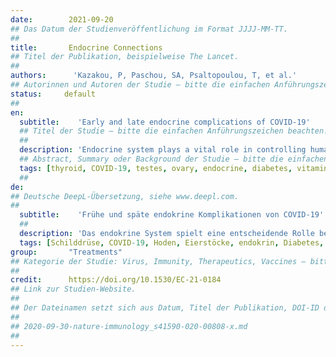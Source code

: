 ```yaml
---
date:        2021-09-20
## Das Datum der Studienveröffentlichung im Format JJJJ-MM-TT.
##
title:       Endocrine Connections
## Titel der Publikation, beispielweise The Lancet.
##
authors:      'Kazakou, P, Paschou, SA, Psaltopoulou, T, et al.'
## Autorinnen und Autoren der Studie – bitte die einfachen Anführungszeichen beachten!
status:     default
##
en:
  subtitle:    'Early and late endocrine complications of COVID-19'
  ## Titel der Studie – bitte die einfachen Anführungszeichen beachten!
  ##
  description: 'Endocrine system plays a vital role in controlling human homeostasis. Understanding the possible effects of COVID-19 on endocrine glands is crucial to prevent and manage endocrine disorders before and during hospitalization in COVID-19-infected patients as well as to follow them up properly upon recovery. Many endocrine glands such as pancreas, hypothalamus and pituitary, thyroid, adrenal glands, testes, and ovaries have been found to express angiotensin-converting enzyme 2 receptors, the main binding site of the virus. Since the pandemic outbreak, various publications focus on the aggravation of preexisting endocrine diseases by COVID-19 infection or the adverse prognosis of the disease in endocrine patients. However, data on endocrine disorders both during the phase of the infection (early complications) and upon recovery (late complications) are scarce. The aim of this review is to identify and discuss early and late endocrine complications of COVID-19. The majority of the available data refer to glucose dysregulation and its reciprocal effect on COVID-19 infection with the main interest focusing on the presentation of new onset of diabetes mellitus. Thyroid dysfunction with low triiodothyronine, low thyroid stimulating hormone, or subacute thyroiditis has been reported. Adrenal dysregulation and impaired spermatogenesis in affected men have been also reported. Complications of other endocrine glands are still not clear. Considering the recent onset of COVID-19 infection, the available follow-up data are limited, and therefore, long-term studies are required to evaluate certain effects of COVID-19 on the endocrine glands. The aim of this article is to review the early and late endocrine complications of COVID-19 and specifically for (1) glucose metabolism, (2) hypothalamus and pituitary, (3) thyroid gland, (4) adrenal glands, (5) reproductive system, and (6) calcium and vitamin D metabolism.'
  ## Abstract, Summary oder Background der Studie – bitte die einfachen Anführungszeichen beachten!
  tags: [thyroid, COVID-19, testes, ovary, endocrine, diabetes, vitamin D]
  ##
de: 
## Deutsche DeepL-Übersetzung, siehe www.deepl.com.
##
  subtitle:    'Frühe und späte endokrine Komplikationen von COVID-19'
  ##
  description: 'Das endokrine System spielt eine entscheidende Rolle bei der Steuerung der menschlichen Homöostase. Das Verständnis der möglichen Auswirkungen von COVID-19 auf die endokrinen Drüsen ist von entscheidender Bedeutung für die Vorbeugung und Behandlung endokriner Störungen vor und während des Krankenhausaufenthalts von COVID-19-infizierten Patienten sowie für eine angemessene Nachsorge nach der Genesung. Viele endokrine Drüsen wie Bauchspeicheldrüse, Hypothalamus und Hypophyse, Schilddrüse, Nebennieren, Hoden und Eierstöcke exprimieren Angiotensin-Converting-Enzyme-2-Rezeptoren, die Hauptbindungsstelle des Virus. Seit dem Ausbruch der Pandemie konzentrieren sich verschiedene Veröffentlichungen auf die Verschlimmerung bereits bestehender endokriner Erkrankungen durch eine COVID-19-Infektion oder die ungünstige Prognose der Krankheit bei endokrinen Patienten. Es liegen jedoch nur wenige Daten zu endokrinen Erkrankungen sowohl während der Infektionsphase (frühe Komplikationen) als auch nach der Genesung (späte Komplikationen) vor. Ziel dieser Übersichtsarbeit ist, frühe und späte endokrine Komplikationen von COVID-19 zu identifizieren und zu diskutieren. Die meisten der verfügbaren Daten beziehen sich auf die Dysregulation des Blutzuckerspiegels und ihre Wechselwirkung mit der COVID-19-Infektion, wobei das Hauptinteresse auf dem Auftreten eines neu auftretenden Diabetes mellitus liegt. Es wurde über Schilddrüsenfunktionsstörungen mit niedrigem Trijodthyronin, niedrigem Thyreoidea-stimulierendem Hormon oder subakuter Thyreoiditis berichtet. Es wurde auch über eine Dysregulation der Nebenniere und eine gestörte Spermatogenese bei betroffenen Männern berichtet. Komplikationen bei anderen endokrinen Drüsen sind noch unklar. In Anbetracht der Tatsache, dass die COVID-19-Infektion erst vor kurzem aufgetreten ist, sind die verfügbaren Follow-up-Daten begrenzt, weshalb Langzeitstudien erforderlich sind, um bestimmte Auswirkungen von COVID-19 auf die endokrinen Drüsen zu bewerten. Ziel dieses Artikels ist, einen Überblick über die frühen und späten endokrinen Komplikationen von COVID-19 zu geben, und zwar speziell für (1) den Glukosestoffwechsel, (2) Hypothalamus und Hypophyse, (3) die Schilddrüse, (4) die Nebennieren, (5) das Fortpflanzungssystem und (6) den Kalzium- und Vitamin-D-Stoffwechsel.'
  tags: [Schilddrüse, COVID-19, Hoden, Eierstöcke, endokrin, Diabetes, Vitamin D]
group:       "Treatments"
## Kategorie der Studie: Virus, Immunity, Therapeutics, Vaccines – bitte die Anführungszeichen beachten!
##
credit:      https://doi.org/10.1530/EC-21-0184
## Link zur Studien-Website.
##
## Der Dateinamen setzt sich aus Datum, Titel der Publikation, DOI-ID der Studie (nach dem letzten Slash) und der Dateiendung zusammen. Bitte den Unterstrich vor der DOI-ID beachten!
##
## 2020-09-30-nature-immunology_s41590-020-00808-x.md
##
---
```

<object data="{{ page.link }}" style='height:calc(100vh - 400px); width: 100%' type='application/pdf'></object>